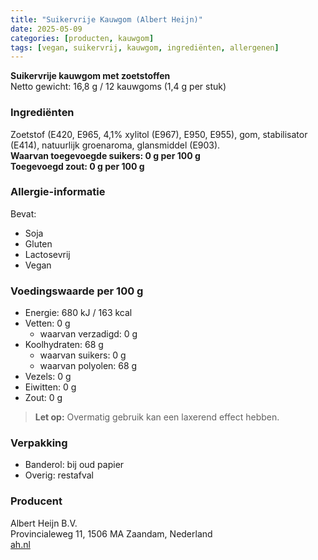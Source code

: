 ```yaml
---
title: "Suikervrije Kauwgom (Albert Heijn)"
date: 2025-05-09
categories: [producten, kauwgom]
tags: [vegan, suikervrij, kauwgom, ingrediënten, allergenen]
---
```


**Suikervrije kauwgom met zoetstoffen**  
Netto gewicht: 16,8 g / 12 kauwgoms (1,4 g per stuk)

### Ingrediënten
Zoetstof (E420, E965, 4,1% xylitol (E967), E950, E955), gom, stabilisator (E414), natuurlijk groenaroma, glansmiddel (E903).  
**Waarvan toegevoegde suikers: 0 g per 100 g**  
**Toegevoegd zout: 0 g per 100 g**

### Allergie-informatie
Bevat:
- Soja  
- Gluten  
- Lactosevrij  
- Vegan

### Voedingswaarde per 100 g
- Energie: 680 kJ / 163 kcal  
- Vetten: 0 g  
  - waarvan verzadigd: 0 g  
- Koolhydraten: 68 g  
  - waarvan suikers: 0 g  
  - waarvan polyolen: 68 g  
- Vezels: 0 g  
- Eiwitten: 0 g  
- Zout: 0 g

> **Let op:** Overmatig gebruik kan een laxerend effect hebben.

### Verpakking
- Banderol: bij oud papier  
- Overig: restafval

### Producent
Albert Heijn B.V.  
Provincialeweg 11, 1506 MA Zaandam, Nederland  
[ah.nl](https://ah.nl)